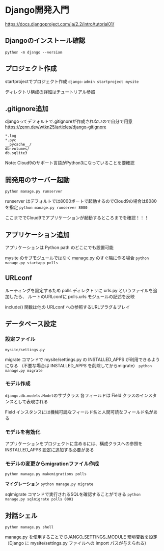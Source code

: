 # Django開発入門
https://docs.djangoproject.com/ja/2.2/intro/tutorial01/

## Djangoのインストール確認
`python -m django --version`

## プロジェクト作成
startprojectでプロジェクト作成
`django-admin startproject mysite`

ディレクトリ構成の詳細はチュートリアル参照

## .gitignore追加
djangoってデフォルトで.gitignoreが作成されないので自分で用意
https://zenn.dev/wtkn25/articles/django-gitignore
```
*.log
*.pyc
__pycache__/
db-volumes/
db.sqlite3
```

Note: Cloud9のサポート言語がPython3になっていることを要確認

## 開発用のサーバー起動
`python manage.py runserver`

runserver はデフォルトでは8000ポートで起動するのでCloud9の場合は8080を指定
`python manage.py runserver 8080`

ここまででCloud9でアプリケーションが起動するところまでを確認！！！


## アプリケーション追加
アプリケーションは Python path のどこにでも設置可能

mysite のサブモジュールではなく manage.py のすぐ隣に作る場合
`python manage.py startapp polls`

## URLconf
ルーティングを設定するため polls ディレクトリに urls.py というファイルを追加したら、
ルートのURLconfに polls.urls モジュールの記述を反映

include() 関数は他の URLconf への参照するURLプラグ＆プレイ

## データベース設定
### 設定ファイル
`mysite/settings.py`

migrate コマンドで  mysite/settings.py の INSTALLED_APPS が利用できるようになる
（不要な場合は INSTALLED_APPS を削除してからmigrate）
`python manage.py migrate`

### モデル作成
`django.db.models.Model`のサブクラス
各フィールドは Field クラスのインスタンスとして表現される

Field インスタンスには機械可読なフィールド名と人間可読なフィールド名がある

### モデルを有効化
アプリケーションをプロジェクトに含めるには、構成クラスへの参照を INSTALLED_APPS 設定に追加する必要がある

### モデルの変更からmigrationファイル作成
`python manage.py makemigrations polls`

**マイグレーション**
`python manage.py migrate`

sqlmigrate コマンドで実行されるSQLを確認することができる
`python manage.py sqlmigrate polls 0001`

## 対話シェル
`python manage.py shell`

manage.py を使用することで DJANGO_SETTINGS_MODULE 環境変数を設定
（Django に mysite/settings.py ファイルへの import パスが与えられる）

